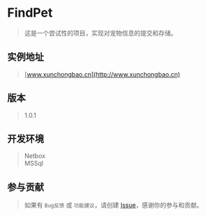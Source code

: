 # FindPet

> 这是一个尝试性的项目，实现对宠物信息的提交和存储。  

## 实例地址

> [www.xunchongbao.cn](http://www.xunchongbao.cn)

## 版本

> 1.0.1

## 开发环境

> Netbox  
> MSSql  

## 参与贡献
 
> 如果有 `Bug反馈` 或 `功能建议`，请创建 [Issue](https://github.com/hfzhae/findpet/issues)，感谢你的参与和贡献。
